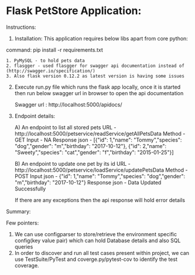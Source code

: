# Flask PetStore Application:


Instructions:

1. Installation:
This application requires below libs apart from core python:

command:    pip install -r requirements.txt


    1. PyMySQL - to hold pets data
    2. flasgger - used flasgger for swagger api documentation instead of (http://swagger.io/specification/)
    3. Also flask version 0.12.2 as latest version is having some issues


2. Execute run.py file which runs the flask app locally, once it is started then run below swagger url in browser to
   open the api documentation

    Swagger url : http://localhost:5000/apidocs/
    

3. Endpoint details:

    A) An endpoint to list all stored pets
    URL - http://localhost:5000/petservice/readService/getAllPetsData
    Method - GET
    Input - NA
    Response json - 
        [{"id": 1,"name": "Tommy","species": "dog","gender": "m","birthday": "2017-10-12"},
        {"id": 2,"name": "Sweety","species": "cat","gender": "f","birthday": "2015-01-25"}]
    
    B) An endpoint to update one pet by its id
    URL - http://localhost:5000/petservice/loadService/updatePetsData
    Method - POST
    Input json - {"id": 1,"name": "Tommy","species": "dog","gender": "m","birthday": "2017-10-12"}
    Response json - 
        Data Updated Successfully

    If there are any exceptions then the api response will hold error details
    


Summary:

Few pointers:
1. We can use configparser to store/retrieve the environment specific config(key value pair) which can 
   hold Database details and also SQL queries
2. In order to discover and run all test cases present within project, we can use TestSuite/PyTest 
  and coverge.py/pytest-cov to identify the test coverage.
